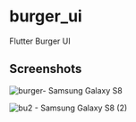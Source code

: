 # burger_ui

Flutter Burger UI

## Screenshots

![burger- Samsung Galaxy S8](https://user-images.githubusercontent.com/93870340/202119066-577d414f-8123-4245-9d6d-15012f60e0b2.png)


![bu2 - Samsung Galaxy S8 (2)](https://user-images.githubusercontent.com/93870340/202119104-016b6fc2-5e66-44c1-8c37-9d21089cfeb0.png)
